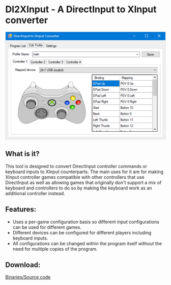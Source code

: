 # DI2XInput - A DirectInput to XInput converter

![Screenshot](Screenshot.png?raw=true "Screenshot")

## What is it?
This tool is designed to convert DirectInput controller commands or keyboard inputs to XInput counterparts. The main uses for it are for making XInput controller games compatible with other controllers that use DirectInput as well as allowing games that originally don't support a mix of keyboard and controllers to do so by making the keyboard work as an additional controller instead. 

## Features:
- Uses a per-game configuration basis so different input configurations can be used for different games.
- Different devices can be configured for different players including keyboard inputs.
- All configurations can be changed within the program itself without the need for multiple copies of the program.

## Download:
[Binaries/Source code](https://github.com/acceleration3/di2xinput/releases)
